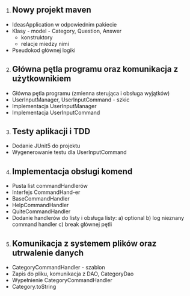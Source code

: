 1. ## Nowy projekt maven
- IdeasApplication w odpowiednim pakiecie
- Klasy - model - Category, Question, Answer
    - konstruktory
    - relacje miedzy nimi
- Pseudokod głównej logiki

2. ## Główna pętla programu oraz komunikacja z użytkownikiem
- Główna pętla programu (zmienna sterująca i obsługa wyjątków)
- UserInputManager, UserInputCommand - szkic
- Implementacja UserInputManager
- Implementacja UserInputCommand

3. ## Testy aplikacji i TDD
- Dodanie JUnit5 do projektu
- Wygenerowanie testu dla UserInputCommand

4. ## Implementacja obsługi komend
- Pusta list commandHandlerów
- Interfejs CommandHand-er
- BaseCommandHandler
- HelpCommandHandler
- QuiteCommandHandler
- Dodanie handlerów do listy i obsługa listy:
  a) optional
  b) log nieznany command handler
  c) break głównej pętli

5. ## Komunikacja z systemem plików oraz utrwalenie danych
- CategoryCommandHandler - szablon
- Zapis do pliku, komunikacja z DAO, CategoryDao
- Wypełnienie CategoryCommandHandler
- Category.toString
